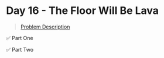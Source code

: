 # Day 16 - The Floor Will Be Lava

> [Problem Description](https://adventofcode.com/2023/day/16)

:white_check_mark: Part One

:white_check_mark: Part Two

